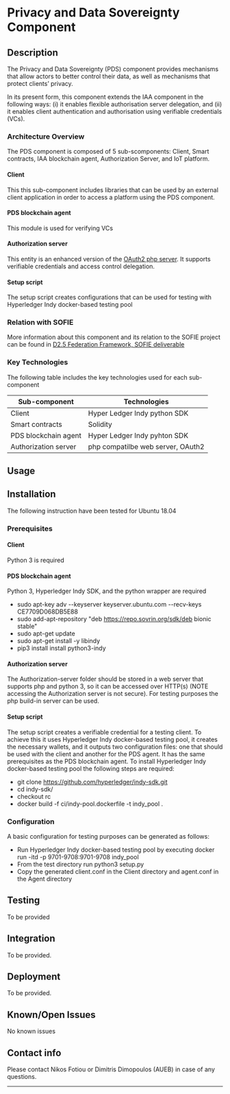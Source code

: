 # Privacy and Data Sovereignty Component
## Description

The Privacy and Data Sovereignty (PDS) component provides mechanisms that allow actors to better control their data, as well as mechanisms that protect clients’ privacy.

In its present form, this component extends the IAA component in the following ways: (i) it enables flexible authorisation server delegation, and (ii) it enables client authentication and authorisation using verifiable credentials (VCs).

### Architecture Overview

The PDS component is composed of 5 sub-scomponents: Client, Smart contracts, IAA blockchain agent, Authorization Server, and IoT platform.

#### Client
This this sub-component includes libraries that can be used by an external client application in order to access a platform using the PDS component. 

#### PDS blockchain agent
This module is used for verifying VCs

#### Authorization server
This entity is an enhanced version of the [OAuth2 php server](https://github.com/bshaffer/oauth2-server-php). It supports verifiable credentials and access control delegation. 

#### Setup script
The setup script creates configurations that can be used for testing with Hyperledger Indy docker-based testing pool


### Relation with SOFIE

More information about this component and its relation to the SOFIE project can be found in [D2.5 Federation Framework, SOFIE deliverable](https://media.voog.com/0000/0042/0957/files/SOFIE_D2.5-Federation_Framework%2C_2nd_version.pdf)


### Key Technologies

The following table includes the key technologies used for each sub-component

| Sub-component | Technologies |
| ------------- | ------------- |
| Client  | Hyper Ledger Indy python SDK |
| Smart contracts  | Solidity  |
| PDS blockchain agent  | Hyper Ledger Indy pyhton SDK   |
| Authorization server  | php compatilbe web server, OAuth2 |


## Usage


## Installation
The following instruction have been tested for Ubuntu 18.04
### Prerequisites

#### Client
Python 3 is required

#### PDS blockchain agent
Python 3, Hyperledger Indy SDK, and the python wrapper are required 
* sudo apt-key adv --keyserver keyserver.ubuntu.com --recv-keys CE7709D068DB5E88
* sudo add-apt-repository "deb https://repo.sovrin.org/sdk/deb bionic stable"
* sudo apt-get update
* sudo apt-get install -y libindy
* pip3 install install python3-indy


#### Authorization server
The Authorization-server folder should be stored in a web server that supports php and python 3, so it can be accessed over HTTP(s) (NOTE accessing the Authorization server is not secure). For testing purposes the php build-in server can be used. 

#### Setup script
The setup script creates a verifiable credential for a testing client. To achieve this it uses Hyperledger Indy docker-based testing pool, it creates the necessary wallets, and it outputs two configuration files: one that should be used with the client and another for the PDS agent. It has the same prerequisites as the PDS blockchain agent. To install Hyperledger Indy docker-based testing pool the following steps are required:
* git clone https://github.com/hyperledger/indy-sdk.git
* cd indy-sdk/
* checkout rc
* docker build -f ci/indy-pool.dockerfile -t indy_pool . 

### Configuration
A basic configuration for testing purposes can be generated as follows:
* Run Hyperledger Indy docker-based testing pool by executing  docker run -itd -p 9701-9708:9701-9708 indy_pool
* From the test directory run python3 setup.py
* Copy the generated client.conf in the Client directory and agent.conf in the Agent directory


## Testing

To be provided 


## Integration

To be provided.

## Deployment

To be provided.

## Known/Open Issues

No known issues

## Contact info

Please contact Nikos Fotiou or Dimitris Dimopoulos (AUEB) in case of any questions.

***